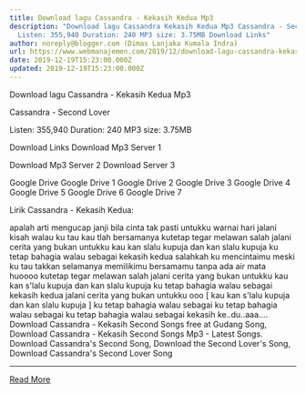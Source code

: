 ```yaml
---
title: Download lagu Cassandra - Kekasih Kedua Mp3
description: "Download lagu Cassandra Kekasih Kedua Mp3 Cassandra - Second Lover
  Listen: 355,940 Duration: 240 MP3 size: 3.75MB Download Links"
author: noreply@blogger.com (Dimas Lanjaka Kumala Indra)
url: https://www.webmanajemen.com/2019/12/download-lagu-cassandra-kekasih-kedua.html
date: 2019-12-19T15:23:00.000Z
updated: 2019-12-19T15:23:00.000Z
---
```


Download lagu Cassandra - Kekasih Kedua Mp3

  Cassandra - Second Lover 

  Listen: 355,940 
  Duration: 240 
  MP3 size: 3.75MB 

  Download Links 
  Download Mp3 Server 1 

  Download Mp3 Server 2 
  Download Server 3 


  Google Drive   Google Drive 1 
  Google Drive 2 
  Google Drive 3 
  Google Drive 4 
  Google Drive 5 
  Google Drive 6 
  Google Drive 7 


                             
Lirik Cassandra - Kekasih Kedua:
                             

  
  apalah arti mengucap janji
 bila cinta tak pasti untukku
 warnai hari jalani kisah
 walau ku tau kau tlah bersamanya
  kutetap tegar melawan salah
 jalani cerita yang bukan untukku
 kau kan slalu kupuja dan kan slalu kupuja
 ku tetap bahagia walau sebagai kekasih kedua
  salahkah ku mencintaimu
 meski ku tau takkan selamanya
 memilikimu bersamamu
 tanpa ada air mata huoooo
  kutetap tegar melawan salah
 jalani cerita yang bukan untukku
 kau kan s'lalu kupuja dan kan slalu kupuja
 ku tetap bahagia walau sebagai kekasih kedua
  jalani cerita yang bukan untukku ooo
 [ kau kan s'lalu kupuja dan kan slalu kupuja ]
  ku tetap bahagia walau sebagai
 ku tetap bahagia walau sebagai
 ku tetap bahagia walau sebagai
 kekasih ke..du..aaa….                         
  Download Cassandra - Kekasih Second Songs free at Gudang Song, Download Cassandra - Kekasih Second Songs Mp3 - Latest Songs.  Download Cassandra's Second Song, Download the Second Lover's Song, Download Cassandra's Second Lover Song<hr/> <a href="https://www.webmanajemen.com/2019/12/download-lagu-cassandra-kekasih-kedua.html" rel="follow" class="button" id="read-more">Read More</a>